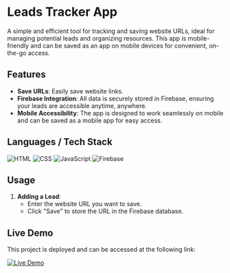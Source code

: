 # Leads Tracker App

A simple and efficient tool for tracking and saving website URLs, ideal for managing potential leads and organizing resources. This app is mobile-friendly and can be saved as an app on mobile devices for convenient, on-the-go access.

## Features

- **Save URLs**: Easily save website links.
- **Firebase Integration**: All data is securely stored in Firebase, ensuring your leads are accessible anytime, anywhere.
- **Mobile Accessibility**: The app is designed to work seamlessly on mobile and can be saved as a mobile app for easy access.

## Languages / Tech Stack

![HTML](https://img.shields.io/badge/HTML-5-orange?logo=html5)
![CSS](https://img.shields.io/badge/CSS-3-blue?logo=css3)
![JavaScript](https://img.shields.io/badge/JavaScript-ES6-yellow?logo=javascript)
![Firebase](https://img.shields.io/badge/Firebase-RealtimeDB-orange?logo=firebase)

## Usage

1. **Adding a Lead**:
   - Enter the website URL you want to save.
   - Click "Save" to store the URL in the Firebase database.

## Live Demo

This project is deployed and can be accessed at the following link:

[![Live Demo](https://img.shields.io/badge/Live%20Demo-Click%20Here-green?style=for-the-badge)](https://leads-tracker-app-vibs.netlify.app)
